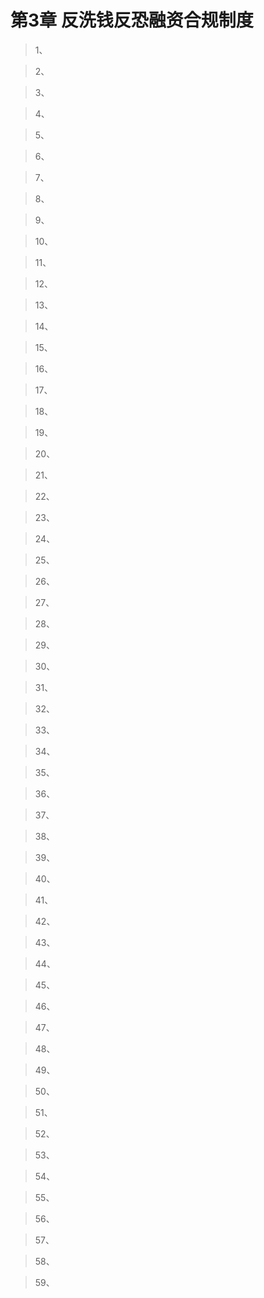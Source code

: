 # 第3章 反洗钱反恐融资合规制度

> 1、

> 2、

> 3、

> 4、

> 5、

> 6、

> 7、

> 8、

> 9、

> 10、

> 11、

> 12、

> 13、

> 14、

> 15、

> 16、

> 17、

> 18、

> 19、

> 20、

> 21、

> 22、

> 23、

> 24、

> 25、

> 26、

> 27、

> 28、

> 29、

> 30、

> 31、

> 32、

> 33、

> 34、

> 35、

> 36、

> 37、

> 38、

> 39、

> 40、

> 41、

> 42、

> 43、

> 44、

> 45、

> 46、

> 47、

> 48、

> 49、

> 50、

> 51、

> 52、

> 53、

> 54、

> 55、

> 56、

> 57、

> 58、

> 59、
